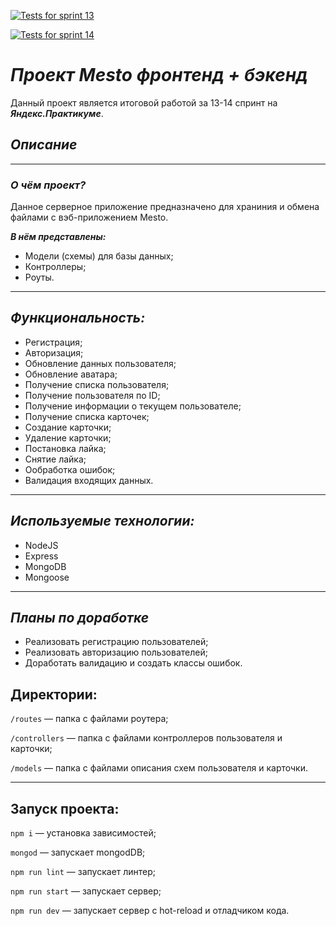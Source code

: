 [![Tests for sprint 13](https://github.com/TinaevNK/express-mesto-gha/actions/workflows/tests-13-sprint.yml/badge.svg)](https://github.com/TinaevNK/express-mesto-gha/actions/workflows/tests-13-sprint.yml) 

[![Tests for sprint 14](https://github.com/TinaevNK/express-mesto-gha/actions/workflows/tests-14-sprint.yml/badge.svg)](https://github.com/TinaevNK/express-mesto-gha/actions/workflows/tests-14-sprint.yml)
# ***Проект Mesto фронтенд + бэкенд***
Данный проект является итоговой работой за 13-14 спринт на ***Яндекс.Практикуме***.
## *Описание*
----
### ***О чём проект?***

Данное серверное приложение предназначено для храниния и обмена файлами с вэб-приложением Mesto.

***В нём представлены:***

* Модели (схемы) для базы данных;
* Контроллеры;
* Роуты.

---
## *Функциональность:*
* Регистрация;
* Авторизация;
* Обновление данных пользователя;
* Обновление аватара;
* Получение списка пользователя;
* Получение пользователя по ID;
* Получение информации о текущем пользователе;
* Получение списка карточек;
* Создание карточки;
* Удаление карточки;
* Постановка лайка;
* Снятие лайка;
* Ообработка ошибок;
* Валидация входящих данных.
---
## *Используемые технологии:*

* NodeJS
* Express
* MongoDB
* Mongoose
---
## *Планы по доработке*
* Реализовать регистрацию пользователей;
* Реализовать авторизацию пользователей;
* Доработать валидацию и создать классы ошибок.
## Директории:

`/routes` — папка с файлами роутера;

`/controllers` — папка с файлами контроллеров пользователя и карточки; 

`/models` — папка с файлами описания схем пользователя и карточки.

---
## Запуск проекта:
`npm i` — установка зависимостей;

`mongod` — запускает mongodDB;

`npm run lint` — запускает линтер;

`npm run start` — запускает сервер;

`npm run dev` — запускает сервер с hot-reload и отладчиком кода.
